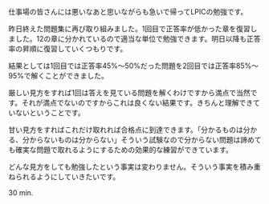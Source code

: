 仕事場の皆さんには悪いなあと思いながらも急いで帰ってLPICの勉強です。

昨日終えた問題集に再び取り組みました。1回目で正答率が低かった章を復習しました。12の章に分かれているので適当な単位で勉強できます。明日以降も正答率の昇順に復習していくつもりです。

結果としては1回目では正答率45%～50%だった問題を2回目では正答率85%～95%で解くことができました。

厳しい見方をすれば1回は答えを見ている問題を解くわけですから満点で当然です。それが満点でないのですからこれは良くない結果です。きちんと理解できていないということです。

甘い見方をすればこれだけ取れれば合格点に到達できます。「分かるものは分かる、分からないものは分からない」そういう試験なので分からない問題は諦めても確実な問題で取れるようにするための効果的な練習ができています。

どんな見方をしても勉強したという事実は変わりません。そういう事実を積み重ねられるようにしていきたいです。

30 min.
